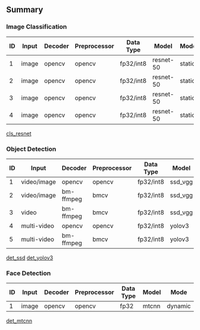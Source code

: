 ## Summary

### Image Classification

ID|Input|Decoder|Preprocessor|Data Type|Model|Mode|Model Number|TPU Number|Multi-Thread
-|-|-|-|-|-|-|-|-|-
1|image|opencv|opencv|fp32/int8|resnet-50|static|1|1|N
2|image|opencv|opencv|fp32/int8|resnet-50|static|1|1|Y
3|image|opencv|opencv|fp32/int8|resnet-50|static|1|2|Y
4|image|opencv|opencv|fp32/int8|resnet-50|static|2|1|Y

[cls_resnet](cls_resnet/README.md)

### Object Detection

ID|Input|Decoder|Preprocessor|Data Type|Model|Mode|Batch Size|Multi-Thread
-|-|-|-|-|-|-|-|-
1|video/image|opencv|opencv|fp32/int8|ssd_vgg|static|1|N
2|video/image|bm-ffmpeg|bmcv|fp32/int8|ssd_vgg|static|1|N
3|video|bm-ffmpeg|bmcv|fp32/int8|ssd_vgg|static|4|N
4|multi-video|opencv|opencv|fp32/int8|yolov3|static|1|Y
5|multi-video|bm-ffmpeg|bmcv|fp32/int8|yolov3|static|1|Y

[det_ssd](det_ssd/README.md)
[det_yolov3](det_yolov3/README.md)

### Face Detection

ID|Input|Decoder|Preprocessor|Data Type|Model|Mode
-|-|-|-|-|-|-
1|image|opencv|opencv|fp32|mtcnn|dynamic

[det_mtcnn](det_mtcnn/README.md)
